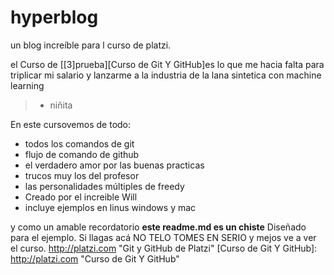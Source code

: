 # hyperblog
un blog increíble para l curso de platzi.

 el Curso de [[3]prueba][Curso de Git Y GitHub]es lo que me hacia falta para triplicar mi salario y lanzarme a la industria de la lana sintetica con machine learning

> - niñita

En este cursovemos de todo:
* todos los comandos de git
* flujo de comando de github
* el verdadero amor por las buenas practicas
* trucos muy los del profesor 
* las personalidades múltiples de freedy
* Creado por el increible Will
* incluye ejemplos en linus windows y mac

y como un amable recordatorio **este readme.md es un chiste** Diseñado para el ejemplo. Si llagas acá NO TELO TOMES EN SERIO y mejos ve a ver el curso.
http://platzi.com "Git y GitHub de Platzi"
[Curso de Git Y GitHub]: http://platzi.com "Curso de Git Y GitHub"
